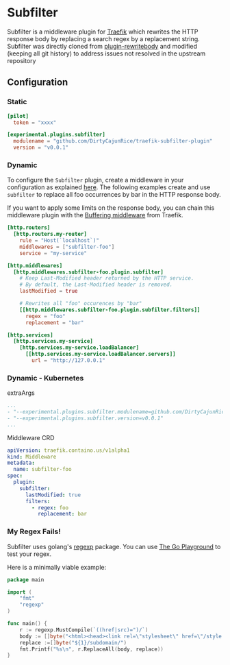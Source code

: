 # Subfilter

Subfilter is a middleware plugin for [Traefik][traefik] which rewrites the HTTP response body
by replacing a search regex by a replacement string. Subfilter was directly cloned from
[plugin-rewritebody][rewritebody] and modified (keeping all git history) to address issues not resolved in the 
upstream repository

## Configuration

### Static

```toml
[pilot]
  token = "xxxx"

[experimental.plugins.subfilter]
  modulename = "github.com/DirtyCajunRice/traefik-subfilter-plugin"
  version = "v0.0.1"
```

### Dynamic

To configure the `Subfilter` plugin, create a middleware in your configuration as explained [here][middleware-docs].
The following examples create and use `subfilter` to replace all foo occurrences by bar in the HTTP response body.

If you want to apply some limits on the response body, you can chain this middleware plugin with
the [Buffering middleware][buffering-middleware] from Traefik.

```toml
[http.routers]
  [http.routers.my-router]
    rule = "Host(`localhost`)"
    middlewares = ["subfilter-foo"]
    service = "my-service"

[http.middlewares]
  [http.middlewares.subfilter-foo.plugin.subfilter]
    # Keep Last-Modified header returned by the HTTP service.
    # By default, the Last-Modified header is removed.
    lastModified = true

    # Rewrites all "foo" occurences by "bar"
    [[http.middlewares.subfilter-foo.plugin.subfilter.filters]]
      regex = "foo"
      replacement = "bar"

[http.services]
  [http.services.my-service]
    [http.services.my-service.loadBalancer]
      [[http.services.my-service.loadBalancer.servers]]
        url = "http://127.0.0.1"
```

### Dynamic - Kubernetes

extraArgs

```yaml
...
- "--experimental.plugins.subfilter.modulename=github.com/DirtyCajunRice/traefik-subfilter-plugin"
- "--experimental.plugins.subfilter.version=v0.0.1"
...
```

Middleware CRD

```yaml
apiVersion: traefik.containo.us/v1alpha1
kind: Middleware
metadata:
  name: subfilter-foo
spec:
  plugin:
    subfilter:
      lastModified: true
      filters:
        - regex: foo
          replacement: bar
```

### My Regex Fails!

Subfilter uses golang's [regexp][regexp] package. You can use [The Go Playground][playground] to test your regex.

Here is a minimally viable example:

```go
package main

import (
	"fmt"
	"regexp"
)

func main() {
	r := regexp.MustCompile(`((href|src)=")/`)
	body := []byte("<html><head><link rel=\"stylesheet\" href=\"/style.css\"></head></html>")
	replace :=[]byte("${1}/subdomain/")
	fmt.Printf("%s\n", r.ReplaceAll(body, replace))
}
```

[traefik]: https://github.com/traefik/traefik

[middleware-docs]: https://docs.traefik.io/middlewares/overview/

[buffering-middleware]: https://docs.traefik.io/middlewares/buffering/

[rewritebody]: https://github.com/traefik/plugin-rewritebody

[regexp]: https://golang.org/pkg/regexp/

[playground]: https://play.golang.org/
